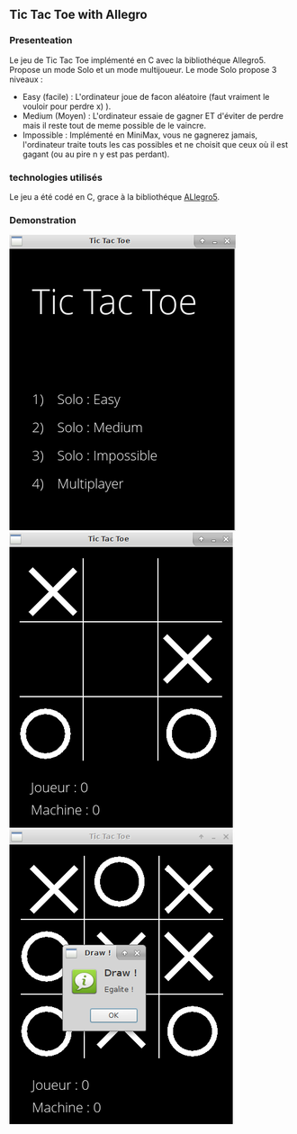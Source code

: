 ## Tic Tac Toe with Allegro

### Presenteation

Le jeu de Tic Tac Toe implémenté en C avec la bibliothéque Allegro5.
Propose un mode Solo et un mode multijoueur.
Le mode Solo propose 3 niveaux :

* Easy (facile) : L'ordinateur joue de facon aléatoire (faut vraiment le vouloir pour perdre x) ).
* Medium (Moyen) : L'ordinateur essaie de gagner ET d'éviter de perdre mais il reste tout de meme possible de le vaincre.
* Impossible : Implémenté en MiniMax, vous ne gagnerez jamais, l'ordinateur traite touts les cas possibles et ne choisit que ceux
où il est gagant (ou au pire n y est pas perdant).

### technologies utilisés

Le jeu a été codé en C, grace à la bibliothéque [ALlegro5](http://liballeg.org/).

### Demonstration

![Menu du jeu](images/menu.png)
![Jeu](images/game.png)
![Egalité](images/draw.png)
